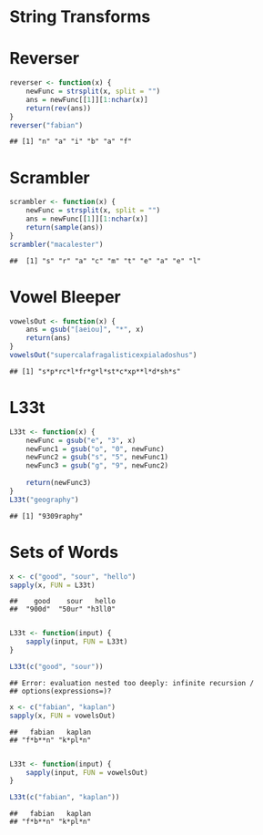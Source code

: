 String Transforms 
========================================================

# Reverser

```r
reverser <- function(x) {
    newFunc = strsplit(x, split = "")
    ans = newFunc[[1]][1:nchar(x)]
    return(rev(ans))
}
reverser("fabian")
```

```
## [1] "n" "a" "i" "b" "a" "f"
```


# Scrambler

```r
scrambler <- function(x) {
    newFunc = strsplit(x, split = "")
    ans = newFunc[[1]][1:nchar(x)]
    return(sample(ans))
}
scrambler("macalester")
```

```
##  [1] "s" "r" "a" "c" "m" "t" "e" "a" "e" "l"
```


# Vowel Bleeper

```r
vowelsOut <- function(x) {
    ans = gsub("[aeiou]", "*", x)
    return(ans)
}
vowelsOut("supercalafragalisticexpialadoshus")
```

```
## [1] "s*p*rc*l*fr*g*l*st*c*xp**l*d*sh*s"
```


# L33t


```r
L33t <- function(x) {
    newFunc = gsub("e", "3", x)
    newFunc1 = gsub("o", "0", newFunc)
    newFunc2 = gsub("s", "5", newFunc1)
    newFunc3 = gsub("g", "9", newFunc2)
    
    return(newFunc3)
}
L33t("geography")
```

```
## [1] "9309raphy"
```


# Sets of Words 


```r
x <- c("good", "sour", "hello")
sapply(x, FUN = L33t)
```

```
##    good    sour   hello 
##  "900d"  "50ur" "h3ll0"
```

```r

L33t <- function(input) {
    sapply(input, FUN = L33t)
}

L33t(c("good", "sour"))
```

```
## Error: evaluation nested too deeply: infinite recursion /
## options(expressions=)?
```


```r
x <- c("fabian", "kaplan")
sapply(x, FUN = vowelsOut)
```

```
##   fabian   kaplan 
## "f*b**n" "k*pl*n"
```

```r

L33t <- function(input) {
    sapply(input, FUN = vowelsOut)
}

L33t(c("fabian", "kaplan"))
```

```
##   fabian   kaplan 
## "f*b**n" "k*pl*n"
```



